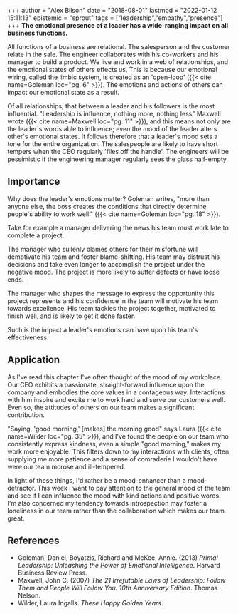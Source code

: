 +++
author = "Alex Bilson"
date = "2018-08-01"
lastmod = "2022-01-12 15:11:13"
epistemic = "sprout"
tags = ["leadership","empathy","presence"]
+++
**The emotional presence of a leader has a wide-ranging impact on all business functions.**

All functions of a business are relational.  The salesperson and the customer relate in the sale.  The engineer collaborates with his co-workers and his manager to build a product.  We live and work in a web of relationships, and the emotional states of others effects us.  This is because our emotional wiring, called the limbic system, is created as an 'open-loop' ({{< cite name=Goleman loc="pg. 6" >}}).  The emotions and actions of others can impact our emotional state as a result.

Of all relationships, that between a leader and his followers is the most influential.  "Leadership is influence, nothing more, nothing less" Maxwell wrote ({{< cite name=Maxwell loc="pg. 11" >}}), and this means not only are the leader's words able to influence; even the mood of the leader alters other's emotional states.  It follows therefore that a leader's mood sets a tone for the entire organization.  The salespeople are likely to have short tempers when the CEO regularly 'flies off the handle'.  The engineers will be pessimistic if the engineering manager regularly sees the glass half-empty.

## Importance

Why does the leader's emotions matter?  Goleman writes, "more than anyone else, the boss creates the conditions that directly determine people's ability to work well." ({{< cite name=Goleman loc="pg. 18" >}}).

Take for example a manager delivering the news his team must work late to complete a project.

The manager who sullenly blames others for their misfortune will demotivate his team and foster blame-shifting.  His team may distrust his decisions and take even longer to accomplish the project under the negative mood.  The project is more likely to suffer defects or have loose ends.

The manager who shapes the message to express the opportunity this project represents and his confidence in the team will motivate his team towards excellence.  His team tackles the project together, motivated to finish well, and is likely to get it done faster.

Such is the impact a leader's emotions can have upon his team's effectiveness.

## Application

As I've read this chapter I've often thought of the mood of my workplace.  Our CEO exhibits a passionate, straight-forward influence upon the company and embodies the core values in a contageous way.  Interactions with him inspire and excite me to work hard and serve our customers well.  Even so, the attitudes of others on our team makes a significant contribution.

"Saying, 'good morning,' [makes] the morning good" says Laura ({{< cite name=Wilder loc="pg. 35" >}}), and I've found the people on our team who consistently express kindness, even a simple "good morning," makes my work more enjoyable.  This filters down to my interactions with clients, often supplying me more patience and a sense of comraderie I wouldn't have were our team morose and ill-tempered.

In light of these things, I'd rather be a mood-enhancer than a mood-detractor.  This week I want to pay attention to the general mood of the team and see if I can influence the mood with kind actions and positive words.  I'm also concerned my tendency towards introspection may foster a loneliness in our team rather than the collaboration which makes our team great.

## References

- Goleman, Daniel, Boyatzis, Richard and McKee, Annie. (2013) _Primal Leadership: Unleashing the Power of Emotional Intelligence_. Harvard Business Review Press.
- Maxwell, John C. (2007) _The 21 Irrefutable Laws of Leadership: Follow Them and People Will Follow You. 10th Anniversary Edition_. Thomas Nelson.
- Wilder, Laura Ingalls. _These Happy Golden Years_.
